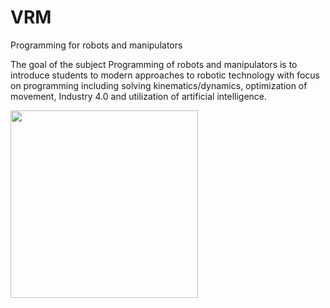 # VRM
Programming for robots and manipulators

The goal of the subject Programming of robots and manipulators is to introduce students to modern approaches to robotic technology with focus on programming including solving kinematics/dynamics, optimization of movement, Industry 4.0 and utilization of artificial intelligence.

<img src="https://user-images.githubusercontent.com/100509090/155875581-e8894451-75e1-40e5-b7a4-39bd882bc5fc.png" width="300">
